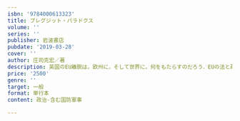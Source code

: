 ```yaml
---
isbn: '9784000613323'
title: ブレグジット・パラドクス
volume: ''
series: ''
publisher: 岩波書店
pubdate: '2019-03-28'
cover: ''
author: 庄司克宏／著
description: 英国のEU離脱は，欧州に，そして世界に，何をもたらすのだろう．EUの法と政策研究の第一人者が詳細に解説する．
price: '2500'
genre: ''
target: 一般
format: 単行本
content: 政治-含む国防軍事

---
```

